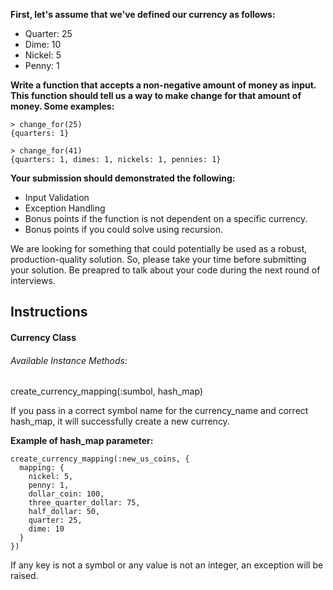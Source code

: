 **First, let's assume that we've defined our currency as follows:**
- Quarter: 25
- Dime: 10
- Nickel: 5
- Penny: 1

**Write a function that accepts a non-negative amount of money as input. This function should tell us a way to make change for that amount of money. Some examples:**
```
> change_for(25)
{quarters: 1}

> change_for(41)
{quarters: 1, dimes: 1, nickels: 1, pennies: 1}
```

**Your submission should demonstrated the following:**
- Input Validation
- Exception Handling
- Bonus points if the function is not dependent on a specific currency.
- Bonus points if you could solve using recursion.

We are looking for something that could potentially be used as a robust, production-quality solution. So, please take your time before submitting your solution. Be preapred to talk about your code during the next round of interviews.

## Instructions
#### Currency Class
###### Available Instance Methods:

create_currency_mapping(:sumbol, hash_map)

If you pass in a correct symbol name for the currency_name and correct hash_map, it will successfully create a new currency.

**Example of hash_map parameter:**
```
create_currency_mapping(:new_us_coins, {
  mapping: {
    nickel: 5,
    penny: 1,
    dollar_coin: 100,
    three_quarter_dollar: 75,
    half_dollar: 50,
    quarter: 25,
    dime: 10
  }
})
```
If any key is not a symbol or any value is not an integer, an exception will be raised.